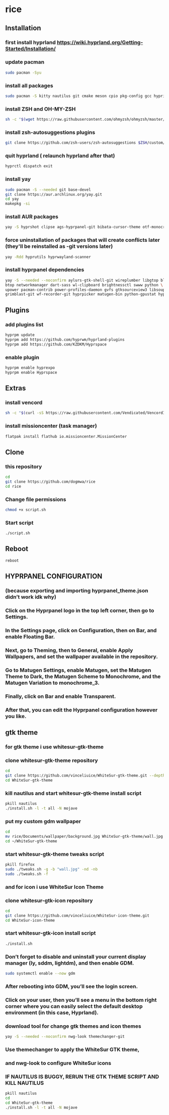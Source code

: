 # rice

## Installation

### first install hyprland https://wiki.hyprland.org/Getting-Started/Installation/

### update pacman

```bash
sudo pacman -Syu
```
### install all packages 

```bash
sudo pacman -S kitty nautilus git cmake meson cpio pkg-config gcc hypridle hyprlock fuzzel keepassxc flatpak discord zsh fastfetch firefox gdm --needed --noconfirm
```

### install ZSH and OH-MY-ZSH 

```bash
sh -c "$(wget https://raw.githubusercontent.com/ohmyzsh/ohmyzsh/master/tools/install.sh -O -)"
```

### install zsh-autosuggestions plugins

```bash
git clone https://github.com/zsh-users/zsh-autosuggestions $ZSH/custom/plugins/zsh-autosuggestions
```

### quit hyprland ( relaunch hyprland after that)


```bash
hyprctl dispatch exit
```

### install yay 

```bash
sudo pacman -S --needed git base-devel
git clone https://aur.archlinux.org/yay.git
cd yay
makepkg -si
```


### install AUR packages

```bash
yay -S hyprshot clipse ags-hyprpanel-git bibata-cursor-theme otf-monocraft --needed --noconfirm
```
### force uninstallation of packages that will create conflicts later (they'll be reinstalled as -git versions later)

```bash
yay -Rdd hyprutils hyprwayland-scanner
```
### install hyprpanel dependencies

```bash
yay -S --needed --noconfirm aylurs-gtk-shell-git wireplumber libgtop bluez bluez-utils \
btop networkmanager dart-sass wl-clipboard brightnessctl swww python \
upower pacman-contrib power-profiles-daemon gvfs gtksourceview3 libsoup3 \
grimblast-git wf-recorder-git hyprpicker matugen-bin python-gpustat hyprsunset-git
```

## Plugins

### add plugins list

```bash
hyprpm update
hyprpm add https://github.com/hyprwm/hyprland-plugins
hyprpm add https://github.com/KZDKM/Hyprspace
```

### enable plugin

```bash
hyprpm enable hyprexpo
hyprpm enable Hyprspace
```


## Extras

### install vencord

```bash
sh -c "$(curl -sS https://raw.githubusercontent.com/Vendicated/VencordInstaller/main/install.sh)"
```
### install missioncenter (task manager)

```bash
flatpak install flathub io.missioncenter.MissionCenter
```

## Clone

### this repository


```bash
cd
git clone https://github.com/dogmwa/rice
cd rice
```

### Change file permissions

```bash
chmod +x script.sh
```
### Start script

```bash
./script.sh
```

## Reboot

```bash
reboot
```


## HYPRPANEL CONFIGURATION

### (because exporting and importing hyprpanel_theme.json didn’t work idk why)

### Click on the Hyprpanel logo in the top left corner, then go to Settings.
### In the Settings page, click on Configuration, then on Bar, and enable Floating Bar.

### Next, go to Theming, then to General, enable Apply Wallpapers, and set the wallpaper available in the repository.

### Go to Matugen Settings, enable Matugen, set the Matugen Theme to Dark, the Matugen Scheme to Monochrome, and the Matugen Variation to monochrome_3.

### Finally, click on Bar and enable Transparent.

### After that, you can edit the Hyprpanel configuration however you like.



## gtk theme


### for gtk theme i use whitesur-gtk-theme

### clone whitesur-gtk-theme repository


```bash
cd
git clone https://github.com/vinceliuice/WhiteSur-gtk-theme.git --depth=1
cd WhiteSur-gtk-theme
```

### kill nautilus and start whitesur-gtk-theme install script

```bash
pkill nautilus
./install.sh -l -t all -N mojave
```

### put my custom gdm wallpaper

```bash
cd
mv rice/Documents/wallpaper/background.jpg WhiteSur-gtk-theme/wall.jpg
cd ~/WhiteSur-gtk-theme
```

### start whitesur-gtk-theme tweaks script

```bash
pkill firefox
sudo ./tweaks.sh -g -b "wall.jpg" -nd -nb
sudo ./tweaks.sh -f
```

### and for icon i use WhiteSur Icon Theme

### clone whitesur-gtk-icon repository

```bash
cd
git clone https://github.com/vinceliuice/WhiteSur-icon-theme.git
cd WhiteSur-icon-theme
```

### start whitesur-gtk-icon install script

```bash
./install.sh
```

### Don’t forget to disable and uninstall your current display manager (ly, sddm, lightdm), and then enable GDM.

```bash
sudo systemctl enable --now gdm
```


### After rebooting into GDM, you’ll see the login screen.
### Click on your user, then you’ll see a menu in the bottom right corner where you can easily select the default desktop environment (in this case, Hyprland).

### download tool for change gtk themes and icon themes

```bash
yay -S --needed --noconfirm nwg-look themechanger-git
```

### Use themechanger to apply the WhiteSur GTK theme,
### and nwg-look to configure WhiteSur icons

### IF NAUTILUS IS BUGGY, RERUN THE GTK THEME SCRIPT AND KILL NAUTILUS

```bash
pkill nautilus
cd
cd WhiteSur-gtk-theme
./install.sh -l -t all -N mojave
```
